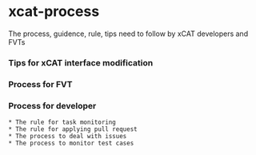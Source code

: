 # xcat-process
The process, guidence, rule, tips need to follow by xCAT developers and FVTs

### Tips for xCAT interface modification


### Process for FVT


### Process for developer

    * The rule for task monitoring
    * The rule for applying pull request
    * The process to deal with issues
    * The process to monitor test cases
    
